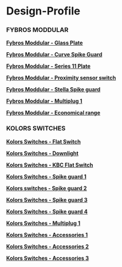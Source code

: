 # Design-Profile

### **FYBROS MODDULAR**

**[Fybros Moddular - Glass Plate](https://www.instagram.com/p/CxEtjLgti9z/)**

**[Fybros Moddular - Curve Spike Guard](https://www.instagram.com/p/CngVwwwyEBV/?utm_source=ig_embed&amp;utm_campaign=loading)**

**[Fybros Moddular - Series 11 Plate](https://www.instagram.com/reel/CsQRTSHLp-2/?utm_source=ig_embed&utm_campaign=loading)**

**[Fybros Moddular - Proximity sensor switch](https://www.instagram.com/p/Ce7bJrqsHin/?utm_source=ig_embed&utm_campaign=loading)**

**[Fybros Moddular - Stella Spike guard](https://www.instagram.com/p/Cl8hBnGM4fk/?utm_source=ig_embed&utm_campaign=loading)**

**[Fybros Moddular - Multiplug 1](https://www.instagram.com/p/CczGeXIDbU_/?utm_source=ig_embed&utm_campaign=loading)**

**[Fybros Moddular - Economical range](https://www.instagram.com/reel/C-wjBocqEIm/?utm_source=ig_embed&utm_campaign=loading)**


### **KOLORS SWITCHES**

**[Kolors Switches - Flat Switch](https://www.instagram.com/p/CFrgo9pA_-j/?utm_source=ig_embed&utm_campaign=loading)**

**[Kolors Switches - Downlight](https://www.instagram.com/p/BxMHMYUHPaE/?utm_source=ig_embed&utm_campaign=loading)**

**[Kolors Switches - KBC Flat Switch](https://www.instagram.com/p/B7ptZkGB2Cs/?utm_source=ig_embed&utm_campaign=loading)**

**[Kolors Switches - Spike guard 1](https://www.instagram.com/p/CCNhD0xFGVs/?utm_source=ig_embed&utm_campaign=loading)**

**[Kolors switches - Spike guard 2](https://www.instagram.com/tv/CP2osVHBjv4/?utm_source=ig_embed&utm_campaign=loading)**

**[Kolors Switches - Spike guard 3](https://www.instagram.com/p/CO9jrE3BMKE/?utm_source=ig_embed&utm_campaign=loading)**

**[Kolors Switches - Spike guard 4](https://www.instagram.com/p/CZyZ7MDB1cD/?utm_source=ig_embed&utm_campaign=loading)**

**[Kolors Switches - Multiplug 1](https://www.instagram.com/p/CEoH3g8DDPn/?utm_source=ig_embed&utm_campaign=loading)**

**[Kolors Switches - Accessories 1](https://www.instagram.com/p/C0-197do_bn/?utm_source=ig_embed&utm_campaign=loading)**

**[Kolors Switches - Accessories 2](https://www.instagram.com/p/DAbAmRLT_yU/?utm_source=ig_embed&utm_campaign=loading)**

**[Kolors Switches - Accessories 3](https://www.instagram.com/p/C2oJIx3p8XA/?utm_source=ig_embed&utm_campaign=loading)**



